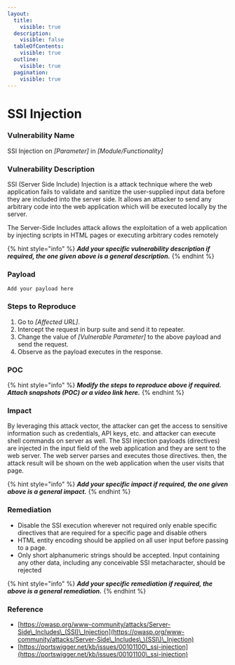 ```yaml
---
layout:
  title:
    visible: true
  description:
    visible: false
  tableOfContents:
    visible: true
  outline:
    visible: true
  pagination:
    visible: true
---
```


# SSI Injection

### **Vulnerability Name**

SSI Injection on _\[Parameter]_ in _\[Module/Functionality]_

### **Vulnerability Description**

SSI (Server Side Include) Injection is a attack technique where the web application fails to validate and sanitize the user-supplied input data before they are included into the server side. It allows an attacker to send any arbitrary code into the web application which will be executed locally by the server.

The Server-Side Includes attack allows the exploitation of a web application by injecting scripts in HTML pages or executing arbitrary codes remotely

{% hint style="info" %}
_**Add your specific vulnerability description if required, the one given above is a general description.**_
{% endhint %}

### **Payload**

```
Add your payload here
```

### Steps to Reproduce

1. Go to _\[Affected URL]_.
2. Intercept the request in burp suite and send it to repeater.
3. Change the value of _\[Vulnerable Parameter]_ to the above payload and send the request.
4. Observe as the payload executes in the response.

### **POC**

{% hint style="info" %}
_**Modify the steps to reproduce above if required. Attach snapshots (POC) or a video link here.**_
{% endhint %}

### **Impact**

By leveraging this attack vector, the attacker can get the access to sensitive information such as credentials, API keys, etc. and attacker can execute shell commands on server as well. The SSI injection payloads (directives) are injected in the input field of the web application and they are sent to the web server. The web server parses and executes those directives. then, the attack result will be shown on the web application when the user visits that page.

{% hint style="info" %}
_**Add your specific impact if required, the one given above is a general impact.**_
{% endhint %}

### **Remediation**

* Disable the SSI execution wherever not required only enable specific directives that are required for a specific page and disable others&#x20;
* HTML entity encoding should be applied on all user input before passing to a page.
* Only short alphanumeric strings should be accepted. Input containing any other data, including any conceivable SSI metacharacter, should be rejected

{% hint style="info" %}
_**Add your specific remediation if required, the above is a general remediation.**_
{% endhint %}

### Reference

* [https://owasp.org/www-community/attacks/Server-Side\_Includes\_(SSI)\_Injection](https://owasp.org/www-community/attacks/Server-Side\_Includes\_\(SSI\)\_Injection)
* [https://portswigger.net/kb/issues/00101100\_ssi-injection](https://portswigger.net/kb/issues/00101100\_ssi-injection)
